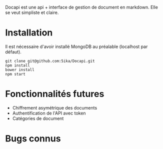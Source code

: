 Docapi est une api + interface de gestion de document en markdown.
Elle se veut simpliste et claire.

# Installation

Il est nécessaire d'avoir installé MongoDB au préalable (localhost par défaut).

```{.bash}
git clone git@github.com:5ika/Docapi.git
npm install
bower install
npm start
```

# Fonctionnalités futures

- Chiffrement asymétrique des documents
- Authentification de l'API avec token
- Catégories de document

# Bugs connus

